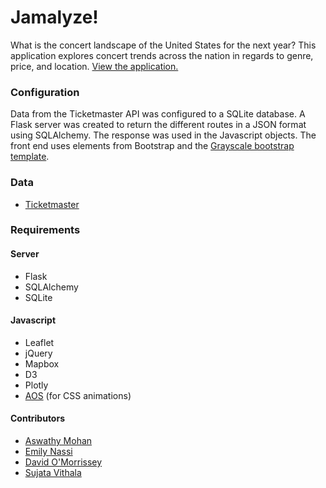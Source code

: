 # Jamalyze!

What is the concert landscape of the United States for the next year? This application explores concert trends across the nation in regards to genre, price, and location. [View the application.](https://www.jamalyze.herokuapp.com)


 ### Configuration


 Data from the Ticketmaster API was configured to a SQLite database. A Flask server was created to return the different routes in a JSON format using SQLAlchemy. The response was used in the Javascript objects. The front end uses elements from Bootstrap and the [Grayscale bootstrap template](https://startbootstrap.com/template-overviews/grayscale/).

 ### Data
 * [Ticketmaster](https://developer.ticketmaster.com/)

### Requirements

#### Server
* Flask
* SQLAlchemy
* SQLite

#### Javascript
* Leaflet
* jQuery
* Mapbox
* D3
* Plotly
* [AOS](https://github.com/michalsnik/aos) (for CSS animations)

#### Contributors
* [Aswathy Mohan](https://github.com/AswathyMohan89)
* [Emily Nassi](https://github.com/emilynassi)
* [David O'Morrissey](https://github.com/davidomo)
* [Sujata Vithala](https://github.com/suvithala)